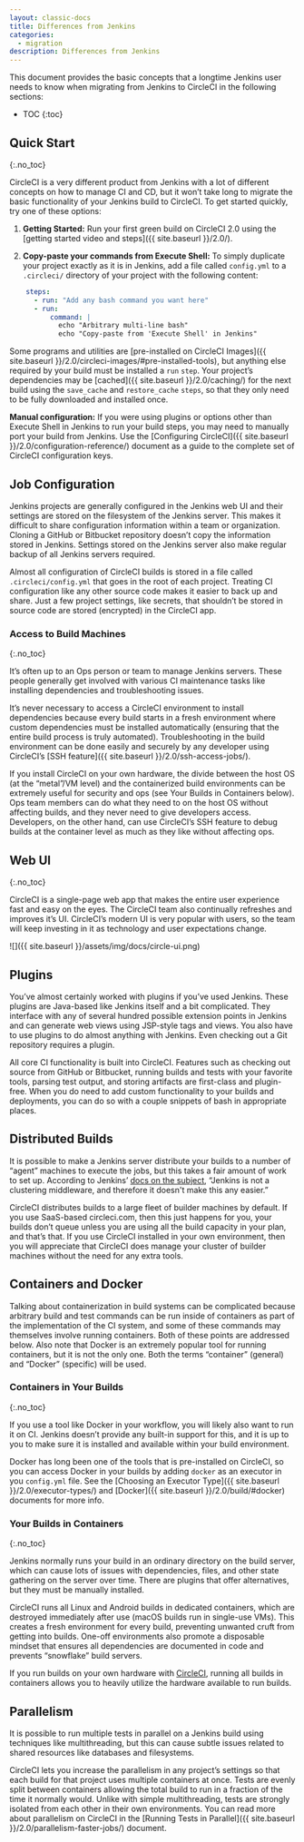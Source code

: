 ```yaml
---
layout: classic-docs
title: Differences from Jenkins
categories:
  - migration
description: Differences from Jenkins
---
```

This document provides the basic concepts that a longtime Jenkins user needs to know when migrating from Jenkins to CircleCI in the following sections:

* TOC {:toc}

## Quick Start

{:.no_toc}

CircleCI is a very different product from Jenkins with a lot of different concepts on how to manage CI and CD, but it won’t take long to migrate the basic functionality of your Jenkins build to CircleCI. To get started quickly, try one of these options:

1. **Getting Started:** Run your first green build on CircleCI 2.0 using the [getting started video and steps]({{ site.baseurl }}/2.0/).

2. **Copy-paste your commands from Execute Shell:** To simply duplicate your project exactly as it is in Jenkins, add a file called `config.yml` to a `.circleci/` directory of your project with the following content:

```yaml
    steps:
      - run: "Add any bash command you want here"
      - run:
          command: |
            echo "Arbitrary multi-line bash"
            echo "Copy-paste from 'Execute Shell' in Jenkins"
```

Some programs and utilities are [pre-installed on CircleCI Images]({{ site.baseurl }}/2.0/circleci-images/#pre-installed-tools), but anything else required by your build must be installed a `run` `step`. Your project’s dependencies may be [cached]({{ site.baseurl }}/2.0/caching/) for the next build using the `save_cache` and `restore_cache` `steps`, so that they only need to be fully downloaded and installed once.

**Manual configuration:** If you were using plugins or options other than Execute Shell in Jenkins to run your build steps, you may need to manually port your build from Jenkins. Use the [Configuring CircleCI]({{ site.baseurl }}/2.0/configuration-reference/) document as a guide to the complete set of CircleCI configuration keys.

## Job Configuration

Jenkins projects are generally configured in the Jenkins web UI and their settings are stored on the filesystem of the Jenkins server. This makes it difficult to share configuration information within a team or organization. Cloning a GitHub or Bitbucket repository doesn’t copy the information stored in Jenkins. Settings stored on the Jenkins server also make regular backup of all Jenkins servers required.

Almost all configuration of CircleCI builds is stored in a file called `.circleci/config.yml` that goes in the root of each project. Treating CI configuration like any other source code makes it easier to back up and share. Just a few project settings, like secrets, that shouldn’t be stored in source code are stored (encrypted) in the CircleCI app.

### Access to Build Machines

{:.no_toc}

It’s often up to an Ops person or team to manage Jenkins servers. These people generally get involved with various CI maintenance tasks like installing dependencies and troubleshooting issues.

It’s never necessary to access a CircleCI environment to install dependencies because every build starts in a fresh environment where custom dependencies must be installed automatically (ensuring that the entire build process is truly automated). Troubleshooting in the build environment can be done easily and securely by any developer using CircleCI’s [SSH feature]({{ site.baseurl }}/2.0/ssh-access-jobs/).

If you install CircleCI on your own hardware, the divide between the host OS (at the “metal”/VM level) and the containerized build environments can be extremely useful for security and ops (see Your Builds in Containers below). Ops team members can do what they need to on the host OS without affecting builds, and they never need to give developers access. Developers, on the other hand, can use CircleCI’s SSH feature to debug builds at the container level as much as they like without affecting ops.

## Web UI

{:.no_toc}

CircleCI is a single-page web app that makes the entire user experience fast and easy on the eyes. The CircleCI team also continually refreshes and improves it’s UI. CircleCI’s modern UI is very popular with users, so the team will keep investing in it as technology and user expectations change.

![]({{ site.baseurl }}/assets/img/docs/circle-ui.png)

## Plugins

You’ve almost certainly worked with plugins if you’ve used Jenkins. These plugins are Java-based like Jenkins itself and a bit complicated. They interface with any of several hundred possible extension points in Jenkins and can generate web views using JSP-style tags and views. You also have to use plugins to do almost anything with Jenkins. Even checking out a Git repository requires a plugin.

All core CI functionality is built into CircleCI. Features such as checking out source from GitHub or Bitbucket, running builds and tests with your favorite tools, parsing test output, and storing artifacts are first-class and plugin-free. When you do need to add custom functionality to your builds and deployments, you can do so with a couple snippets of bash in appropriate places.

## Distributed Builds

It is possible to make a Jenkins server distribute your builds to a number of “agent” machines to execute the jobs, but this takes a fair amount of work to set up. According to Jenkins’ [docs on the subject](https://wiki.jenkins-ci.org/display/JENKINS/Distributed+builds), “Jenkins is not a clustering middleware, and therefore it doesn't make this any easier.”

CircleCI distributes builds to a large fleet of builder machines by default. If you use SaaS-based circleci.com, then this just happens for you, your builds don’t queue unless you are using all the build capacity in your plan, and that’s that. If you use CircleCI installed in your own environment, then you will appreciate that CircleCI does manage your cluster of builder machines without the need for any extra tools.

## Containers and Docker

Talking about containerization in build systems can be complicated because arbitrary build and test commands can be run inside of containers as part of the implementation of the CI system, and some of these commands may themselves involve running containers. Both of these points are addressed below. Also note that Docker is an extremely popular tool for running containers, but it is not the only one. Both the terms “container” (general) and “Docker” (specific) will be used.

### Containers in Your Builds

{:.no_toc}

If you use a tool like Docker in your workflow, you will likely also want to run it on CI. Jenkins doesn’t provide any built-in support for this, and it is up to you to make sure it is installed and available within your build environment.

Docker has long been one of the tools that is pre-installed on CircleCI, so you can access Docker in your builds by adding `docker` as an executor in you `config.yml` file. See the [Choosing an Executor Type]({{ site.baseurl }}/2.0/executor-types/) and [Docker]({{ site.baseurl }}/2.0/build/#docker) documents for more info.

### Your Builds in Containers

{:.no_toc}

Jenkins normally runs your build in an ordinary directory on the build server, which can cause lots of issues with dependencies, files, and other state gathering on the server over time. There are plugins that offer alternatives, but they must be manually installed.

CircleCI runs all Linux and Android builds in dedicated containers, which are destroyed immediately after use (macOS builds run in single-use VMs). This creates a fresh environment for every build, preventing unwanted cruft from getting into builds. One-off environments also promote a disposable mindset that ensures all dependencies are documented in code and prevents “snowflake” build servers.

If you run builds on your own hardware with [CircleCI](https://circleci.com/enterprise/), running all builds in containers allows you to heavily utilize the hardware available to run builds.

## Parallelism

It is possible to run multiple tests in parallel on a Jenkins build using techniques like multithreading, but this can cause subtle issues related to shared resources like databases and filesystems.

CircleCI lets you increase the parallelism in any project’s settings so that each build for that project uses multiple containers at once. Tests are evenly split between containers allowing the total build to run in a fraction of the time it normally would. Unlike with simple multithreading, tests are strongly isolated from each other in their own environments. You can read more about parallelism on CircleCI in the [Running Tests in Parallel]({{ site.baseurl }}/2.0/parallelism-faster-jobs/) document.